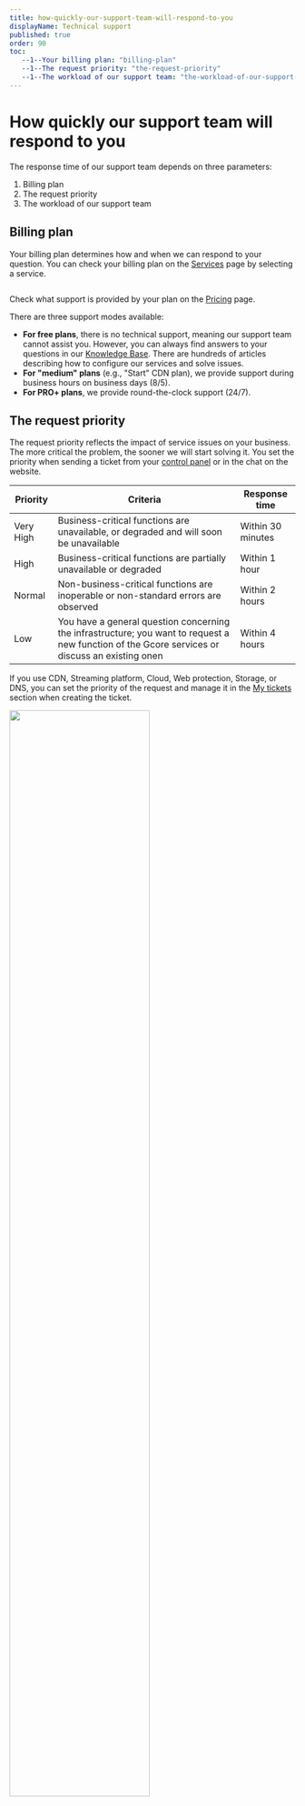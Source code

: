 ```yaml
---
title: how-quickly-our-support-team-will-respond-to-you
displayName: Technical support
published: true
order: 90
toc:
   --1--Your billing plan: "billing-plan"
   --1--The request priority: "the-request-priority"
   --1--The workload of our support team: "the-workload-of-our-support-team"
---
```


# How quickly our support team will respond to you

The response time of our support team depends on three parameters:

1. Billing plan
2. The request priority
3. The workload of our support team

## Billing plan

Your billing plan determines how and when we can respond to your question. You can check your billing plan on the <a href="https://accounts.gcore.com/billing/services" target="_blank">Services</a> page by selecting a service.

<img src="https://assets.gcore.pro/docs/account-settings/technical-support/billing-plan-10.png" alt="">

Check what support is provided by your plan on the <a href="https://www.gcore.com/pricing/edge-network" target="_blank">Pricing</a> page.

There are three support modes available:

- **For free plans**, there is no technical support, meaning our support team cannot assist you. However, you can always find answers to your questions in our <a href="https://gcore.com/docs/" target="_blank">Knowledge Base</a>. There are hundreds of articles describing how to configure our services and solve issues. 
- **For "medium" plans** (e.g., "Start" CDN plan), we provide support during business hours on business days (8/5). 
- **For PRO+ plans**, we provide round-the-clock support (24/7).

## The request priority

The request priority reflects the impact of service issues on your business. The more critical the problem, the sooner we will start solving it. You set the priority when sending a ticket from your <a href="https://accounts.gcore.com/reports/dashboard" target="_blank">control panel</a> or in the chat on the website.

| Priority  | Criteria                                                                                                                                       | Response time     |
|---------------|----------------------------------------------------------------------------------------------------------------------------------------------------|-----------------------|
| Very High | Business-critical functions are unavailable, or degraded and will soon be unavailable                                                          | Within 30 minutes |
| High      | Business-critical functions are partially unavailable or degraded                                                                              | Within 1 hour    |
| Normal    | Non-business-critical functions are inoperable or non-standard errors are observed                                                             | Within 2 hours    |
| Low       | You have a general question concerning the infrastructure; you want to request a new function of the Gcore services or discuss an existing onen | Within 4 hours    |


If you use CDN, Streaming platform, Cloud, Web protection, Storage, or DNS, you can set the priority of the request and manage it in the <a href="https://accounts.gcore.com/tickets/all" target="_blank">My tickets</a> section when creating the ticket.

<img src="https://assets.gcore.pro/docs/account-settings/technical-support/ticket-priority-20.png" alt="" width="70%">

This functionality will soon be available for Hosting clients.

When you send a request by email, it will have "Normal" priority by default. Please feel free to ask to change the priority by emailing our support team.

**Note**: We reserve the right to lower the priority if the issue is not caused by errors in our service, the priority needs to be corrected, or it does not meet our internal criteria.

## The workload of our support team

The support team's workload can affect the response time. If technical support is overloaded, the response time will be increased.

However, it rarely happens. We usually respond earlier than the established deadlines.
